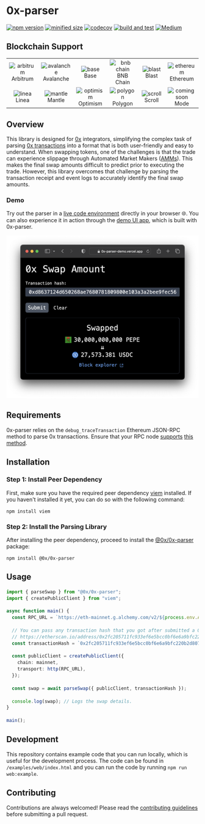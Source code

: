 # 0x-parser

[![npm version](https://img.shields.io/npm/v/@0x/0x-parser.svg?logo=npm)](https://www.npmjs.com/package/@0x/0x-parser)
[![minified size](https://img.shields.io/bundlephobia/min/@0x/0x-parser)](https://bundlephobia.com/package/@0x/0x-parser)
[![codecov](https://codecov.io/gh/0xproject/0x-parser/branch/main/graph/badge.svg?token=OnNsoc2OrF)](https://codecov.io/gh/0xproject/0x-parser)
[![build and test](https://github.com/0xproject/0x-parser/actions/workflows/test.yml/badge.svg)](https://github.com/0xproject/0x-parser/actions/workflows/test.yml)
[![Medium](https://img.shields.io/badge/Medium-12100E?style=for-the-badge&logo=medium&logoColor=white&style=flat-square)](https://medium.com/@henballs/0x-parser-parsing-dex-transactions-9f9a6579d489)

## Blockchain Support

<table>
  <tr>
    <td style="width:100px; text-align:center;">
      <div align="center">
        <img alt="arbitrum" src="https://raw.githubusercontent.com/rainbow-me/assets/master/blockchains/arbitrum/info/logo.png" width="23"/>
        <br>Arbitrum
      </div>
    </td>
    <td style="width:100px; text-align:center;">
      <div align="center">
        <img alt="avalanche" src="https://raw.githubusercontent.com/rainbow-me/assets/master/blockchains/avalanchec/info/logo.png" width="20"/>
        <br>Avalanche
      </div>
    </td>
    <td style="width:100px; text-align:center;">
      <div align="center">
        <img alt="base" src="https://raw.githubusercontent.com/rainbow-me/assets/master/blockchains/base/info/logo.png" width="20"/>
        <br>Base
      </div>
    </td>
    <td style="width:100px; text-align:center;">
      <div align="center">
        <img alt="bnb chain" src="https://raw.githubusercontent.com/rainbow-me/assets/master/blockchains/binance/info/logo.png" width="21"/>
        <br>BNB Chain
      </div>
    </td>
    <td style="width:100px; text-align:center;">
      <div align="center">
        <img alt="blast" src="https://raw.githubusercontent.com/rainbow-me/assets/master/blockchains/blast/info/logo.png" width="22"/>
        <br>Blast
      </div>
    </td>
    <td style="width:100px; text-align:center;">
      <div align="center">
        <img alt="ethereum" src="https://raw.githubusercontent.com/rainbow-me/assets/master/blockchains/ethereum/info/logo.png" width="21"/>
        <br>Ethereum
      </div>
    </td>
  </tr>
  <tr>
    <td style="width:100px; text-align:center;">
      <div align="center">
        <img alt="linea" src="https://raw.githubusercontent.com/rainbow-me/assets/master/blockchains/linea/info/logo.png" width="22"/>
        <br>Linea
      </div>
    </td>
    <td style="width:100px; text-align:center;">
      <div align="center">
        <img alt="mantle" src="https://raw.githubusercontent.com/rainbow-me/assets/master/blockchains/mantle/info/logo.png" width="22"/>
        <br>Mantle
      </div>
    </td>
    <td style="width:100px; text-align:center;">
      <div align="center">
        <img alt="optimism" src="https://raw.githubusercontent.com/rainbow-me/assets/master/blockchains/optimism/info/logo.png" width="22"/>
        <br>Optimism
      </div>
    </td>
    <td style="width:100px; text-align:center;">
      <div align="center">
        <img alt="polygon" src="https://raw.githubusercontent.com/rainbow-me/assets/master/blockchains/polygon/info/logo.png" width="22"/>
        <br>Polygon
      </div>
    </td>
    <td style="width:100px; text-align:center;">
      <div align="center">
        <img alt="scroll" src="https://raw.githubusercontent.com/rainbow-me/assets/master/blockchains/scroll/info/logo.png" width="22"/>
        <br>Scroll
      </div>
    </td>
    <td style="width:100px; text-align:center;">
      <div align="center">
        <img alt="coming soon" src="https://raw.githubusercontent.com/rainbow-me/assets/master/blockchains/mode/info/logo.png" width="22"/>
        <br>Mode
      </div>
    </td>
  </tr>
</table>

## Overview

This library is designed for [0x](https://0x.org/docs/introduction/introduction-to-0x) integrators, simplifying the complex task of parsing [0x transactions](https://0x.org/docs/next/introduction/introduction-to-0x#the-0x-ecosystem) into a format that is both user-friendly and easy to understand. When swapping tokens, one of the challenges is that the trade can experience slippage through Automated Market Makers ([AMMs](https://0x.org/post/what-is-an-automated-market-maker-amm)). This makes the final swap amounts difficult to predict prior to executing the trade. However, this library overcomes that challenge by parsing the transaction receipt and event logs to accurately identify the final swap amounts.

### Demo

Try out the parser in a [live code environment](https://codesandbox.io/p/sandbox/0x-parser-node-js-demo-3wpfhc?file=/index.js:13,1) directly in your browser 🌐. You can also experience it in action through the [demo UI app](https://0x-parser-demo.vercel.app), which is built with 0x-parser.

<p align="center">
  <img src="https://raw.githubusercontent.com/hzhu/yo/main/react-demo.png" alt="Screenshot of demo app using 0x-parser" width="650"/>
</p>

## Requirements

0x-parser relies on the `debug_traceTransaction` Ethereum JSON-RPC method to parse 0x transactions. Ensure that your RPC node [supports](https://docs.alchemy.com/reference/debug-tracetransaction) [this](https://www.quicknode.com/docs/ethereum/debug_traceTransaction) [method](https://docs.infura.io/api/networks/linea/json-rpc-methods/debug/debug_tracetransaction).

## Installation

### Step 1: Install Peer Dependency

First, make sure you have the required peer dependency [viem](https://viem.sh) installed. If you haven't installed it yet, you can do so with the following command:

```
npm install viem
```

### Step 2: Install the Parsing Library

After installing the peer dependency, proceed to install the [@0x/0x-parser](https://www.npmjs.com/package/@0x/0x-parser) package:

```
npm install @0x/0x-parser
```

## Usage

```typescript
import { parseSwap } from "@0x/0x-parser";
import { createPublicClient } from "viem";

async function main() {
  const RPC_URL = `https://eth-mainnet.g.alchemy.com/v2/${process.env.ALCHEMY_API_KEY}`;

  // You can pass any transaction hash that you got after submitted a 0x transaction:
  // https://etherscan.io/address/0x2fc205711fc933ef6e5bcc0bf6e6a9bfc220b2d8073aea4f41305882f485669d
  const transactionHash = `0x2fc205711fc933ef6e5bcc0bf6e6a9bfc220b2d8073aea4f41305882f485669d`;

  const publicClient = createPublicClient({
    chain: mainnet,
    transport: http(RPC_URL),
  });

  const swap = await parseSwap({ publicClient, transactionHash });

  console.log(swap); // Logs the swap details.
}

main();
```

## Development

This repository contains example code that you can run locally, which is useful for the development process. The code can be found in `/examples/web/index.html` and you can run the code by running `npm run web:example`.

## Contributing

Contributions are always welcomed! Please read the [contributing guidelines](./.github/.CONTRIBUTING.md) before submitting a pull request.
